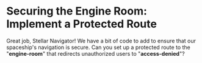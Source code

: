 # Securing the Engine Room: Implement a Protected Route

Great job, Stellar Navigator! We have a bit of code to add to ensure that our spaceship's navigation is secure. Can you set up a protected route to the "**engine-room**" that redirects unauthorized users to "**access-denied**"?